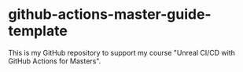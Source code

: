 # github-actions-master-guide-template
This is my GitHub repository to support my course "Unreal CI/CD with GitHub Actions for Masters".

